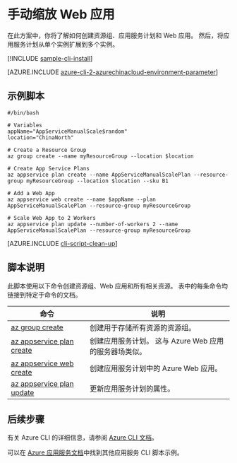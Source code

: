<properties
    pageTitle="Azure CLI 脚本示例 - 使用 Azure CLI 2.0 手动缩放 Web 应用 | Azure"
    description="Azure CLI 脚本示例 - 使用 Azure CLI 2.0 手动缩放 Web 应用"
    services="appservice"
    documentationcenter="appservice"
    author="syntaxc4"
    manager="erikre"
    editor=""
    tags="azure-service-management"
    translationtype="Human Translation" />
<tags
    ms.assetid="251d9074-8fff-4121-ad16-9eca9556ac96"
    ms.service="app-service"
    ms.devlang="multiple"
    ms.topic="article"
    ms.tgt_pltfrm="na"
    ms.workload="web"
    ms.date="03/20/2017"
    wacn.date="04/24/2017"
    ms.author="cfowler"
    ms.sourcegitcommit="a114d832e9c5320e9a109c9020fcaa2f2fdd43a9"
    ms.openlocfilehash="72c991f9c3ba36c66dc7c5a8a4aada7be6cbe1b0"
    ms.lasthandoff="04/14/2017" />

# <a name="scale-a-web-app-manually"></a>手动缩放 Web 应用

在此方案中，你将了解如何创建资源组、应用服务计划和 Web 应用。 然后，将应用服务计划从单个实例扩展到多个实例。

[!INCLUDE [sample-cli-install](../../includes/sample-cli-install.md)]

[AZURE.INCLUDE [azure-cli-2-azurechinacloud-environment-parameter](../../includes/azure-cli-2-azurechinacloud-environment-parameter.md)]

## <a name="sample-script"></a>示例脚本

    #/bin/bash

    # Variables
    appName="AppServiceManualScale$random"
    location="ChinaNorth"

    # Create a Resource Group
    az group create --name myResourceGroup --location $location

    # Create App Service Plans
    az appservice plan create --name AppServiceManualScalePlan --resource-group myResourceGroup --location $location --sku B1

    # Add a Web App
    az appservice web create --name $appName --plan AppServiceManualScalePlan --resource-group myResourceGroup

    # Scale Web App to 2 Workers
    az appservice plan update --number-of-workers 2 --name AppServiceManualScalePlan --resource-group myResourceGroup

[AZURE.INCLUDE [cli-script-clean-up](../../includes/cli-script-clean-up.md)]

## <a name="script-explanation"></a>脚本说明

此脚本使用以下命令创建资源组、Web 应用和所有相关资源。 表中的每条命令均链接到特定于命令的文档。

| 命令 | 说明 |
|---|---|
| [az group create](https://docs.microsoft.com/zh-cn/cli/azure/group#create) | 创建用于存储所有资源的资源组。 |
| [az appservice plan create](https://docs.microsoft.com/zh-cn/cli/azure/appservice/plan#create) | 创建应用服务计划。 这与 Azure Web 应用的服务器场类似。 |
| [az appservice web create](https://docs.microsoft.com/zh-cn/cli/azure/webapp#create) | 创建应用服务计划中的 Azure Web 应用。 |
| [az appservice plan update](https://docs.microsoft.com/zh-cn/cli/azure/appservice/plan#update) | 更新应用服务计划的属性。 |

## <a name="next-steps"></a>后续步骤

有关 Azure CLI 的详细信息，请参阅 [Azure CLI 文档](https://docs.microsoft.com/zh-cn/cli/azure/overview)。

可以在 [Azure 应用服务文档](/documentation/articles/app-service-cli-samples/)中找到其他应用服务 CLI 脚本示例。
